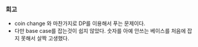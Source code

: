 ### 회고
- coin change 와 마찬가지로 DP를 이용해서 푸는 문제이다.
- 다만 base case를 잡는것이 쉽지 않았다. 숫자를 아예 안쓰는 베이스를 처음에 잡지 못해서 살짝 고생했다.